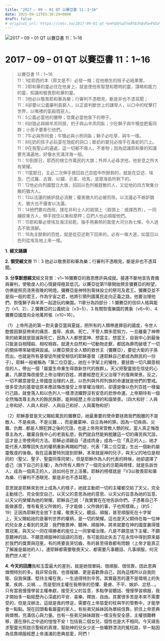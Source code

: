 ```yaml
---
title: "2017 – 09 – 01 QT 以賽亞書 11：1~16"
date: 2025-04-12T03:38:29+0800
draft: false
# original_url: https://cmtc.tw/2017-09-01-qt-%e4%bb%a5%e8%b3%bd%e4%ba%9e%e6%9b%b8-11%ef%bc%9a116
---
```


![2017 – 09 – 01 QT 以賽亞書 11：1~16](/images/qt.jpg   "2017 – 09 – 01 QT 以賽亞書 11：1~16")

# 2017 – 09 – 01 QT 以賽亞書 11：1~16

> 以賽亞書 11：1~16  
> 11：1從耶西的本（原文是𣎴）必發一條；從他根生的枝子必結果實。  
> 11：2耶和華的靈必住在他身上，就是使他有智慧和聰明的靈，謀略和能力的靈，知識和敬畏耶和華的靈。  
> 11：3他必以敬畏耶和華為樂；行審判不憑眼見，斷是非也不憑耳聞；  
> 11：4卻要以公義審判貧窮人，以正直判斷世上的謙卑人，以口中的杖擊打世界，以嘴裡的氣殺戮惡人。  
> 11：5公義必當他的腰帶；信實必當他脅下的帶子。  
> 11：6豺狼必與綿羊羔同居，豹子與山羊羔同臥；少壯獅子與牛犢並肥畜同群；小孩子要牽引他們。  
> 11：7牛必與熊同食；牛犢必與小熊同臥；獅子必吃草，與牛一樣。  
> 11：8吃奶的孩子必玩耍在虺蛇的洞口；斷奶的嬰兒必按手在毒蛇的穴上。  
> 11：9在我聖山的遍處，這一切都不傷人，不害物；因為認識耶和華的知識要充滿遍地，好像水充滿洋海一般。  
> 11：10到那日，耶西的根立作萬民的大旗；外邦人必尋求他，他安息之所大有榮耀。  
> 11：11當那日，主必二次伸手救回自己百姓中所餘剩的，就是在亞述、埃及、巴忒羅、古實、以攔、示拿、哈馬，並眾海島所剩下的。  
> 11：12他必向列國豎立大旗，招回以色列被趕散的人，又從地的四方聚集分散的猶大人。  
> 11：13以法蓮的嫉妒就必消散；擾害猶大的必被剪除。以法蓮必不嫉妒猶大，猶大也不擾害以法蓮。  
> 11：14他們要向西飛，撲在非利士人的肩頭上（肩頭上：或譯西界），一同擄掠東方人，伸手按住以東和摩押；亞捫人也必順服他們。  
> 11：15耶和華必使埃及海汊枯乾，掄手用暴熱的風使大河分為七條，令人過去不致濕腳。  
> 11：16為主餘剩的百姓，就是從亞述剩下回來的，必有一條大道，如當日以色列從埃及地上來一樣。

**1.** **經文誦讀**

**2.** **領受經文**賽 11：3 他必以敬畏耶和華為樂；行審判不憑眼見，斷是非也不憑耳聞。

**3. 分享默想經文**經文背景：v1~16彌賽亞的救恩應許與成就。接連不斷地宣告責備與審判，使敬虔人的心情變得極其低沉。以賽亞從第11章開始預言彌賽亞的盼望，仿佛是照亮漆黑夜晚的明燈。彌賽亞是神特別膏抹設立的祭司及君王。彌賽亞並不是指一般的君王，作為宇宙之君，他將引領列國萬民走向正義之路，他要治理他們，恢復獅子與羊羔一起遊玩的樂園。11章分為四部分：1.彌賽亞的信仰人格與能力（v1、2）、2.彌賽亞的公義統治（v3~5）、3.有關恢復樂園的異象（v6~9）、4.彌賽亞國度向全地萬邦張（v10~16）。

（1）上帝所造的第一對夫妻亞當與夏娃，把所有的人類帶進罪惡的國度，令世人飽嘗因罪惡帶來的痛苦、羞辱、疾病、死亡。不管人類多麼努力，一旦離棄了神帶來的結果就是毀滅與死亡，因為人人都想當神、想當主、想當王，自我中心到最後只能是自相殘殺、相咬相吞。就連大自然和一切動物走獸，都因為罪而破壞了一切的關係帶來破壞與毀滅。以賽亞預言全人類的救世主（彌賽亞），要從大衛的子孫而出，也就是所有基督徒所接受相信的耶穌基督（連耶穌自己都成為餘民的一份子）。耶穌一般被稱為「第二位亞當」，祂在十字架上的犧牲，要拯救一切凡願意相信的人，帶出一個「屬靈生命重生得救新世代的族群」。天父把聖靈放在信徒的心裏，凡願意悔改接受上帝治理的百姓，將要經歷在天父治理下的復興榮景。反之，一切不願意接受上帝國度治理的人民，以色列與外邦列族的命運就是他們的警戒。很多受洗的基督徒原本應該悔改接受上帝掌權治理的，卻還是像以色列百姓一樣偏行己路，就會落入和以色列人一樣漂流曠野沒有安息的悲慘命運。上帝期待有一個全然悔改尊主為大的餘民族群，能夠經歷上帝治理的和諧榮景。（四大和好：人與上帝和好、人與人和好、人與自己和好、人與萬物和好）

（2）耶穌基督是天父賜給萬民的彌賽亞，祂最重要的使命要拯救我們脫離的不是敵人、不是疾病、不是災難…，而是離棄神、自立為神的罪。因為一切疾病、災難、仇敵…都是人類犯罪之後的咒詛，也是上帝用來管教人類的杖。當人真正悔改尊主為大，離棄自我中心的老我私慾，我們就自然能夠脫離這一切的痛苦與咒詛，這才是上帝使用的方法。耶穌必須親自「道成肉身」成為一位「真正的人」，祂才能代表人類奪回失去的權柄重新再賜給門徒，代表「第二位亞當」生出一個新的屬靈敬虔的後裔。我在這裏要特別提到耶穌，本來就是神的兒子，與天父的地位是相同的（聖父、聖子、聖靈同尊同榮）。但是耶穌作為人的代表的時候，祂卻選擇了虛己（放下自己的主權），為作所有人類作了一個完全的示範與榜樣，就是告訴世人，成為一個真正的人，該如何在世上活著。耶穌的榜樣就是「V3以敬畏耶和華為樂、行審判不憑眼見、斷是非也不憑耳聞。」

意思就是耶穌來到世上成為人的樣子，祂就主動把一切的主權都交給了天父，完全主動捨己、完全倒空自己，以天父的意思為祂的意思、以天父的旨意為祂的旨意、以天父的榮耀為祂的榮耀。耶穌自己說：「我實實在在地告訴你們，子憑著自己不能做甚麼，惟有看見父所做的，子才能做；父所做的事，子也照樣做。」（約5：19）正因為耶穌完全放下主權，敬畏天父，聽話、順服，甚至順服死在十字架上，天父賜給祂的是審判世界的權柄，是一切的榮耀。這也是天父期待在每一位神的兒女身上看到的見證：我們敬畏神、聽神、順服神，將來就要在神的國度裏得獎賞冠冕，與天父一同在得勝者的座位上一同掌權治理。凡是不願意放下主權，不願意聽神的話、不願意順服神的話語的百姓，有可能因此失去了在永恆中得到原來屬於我們的獎賞與冠冕，有的將要哀哭切齒，有的甚至得救都有問題（上帝才能真正了解誰是屬祂的人）。連耶穌都需要敬畏天父、都需要凡事聽話、凡事順服，何況我們世人呢？

**4. 今天的回應**我和玉雲最大的差別，就是她很單純、很順服、很信靠，因此恩典憐憫特別的多。我非常自我、也很複雜、更是喜歡靠自己，因為這樣所以自我防衛、自我保護、堅持主權在我，一生過得特別辛苦。其實最苦的還不是環境上的失業、疾病、災禍…，而是堅持主權在我帶來的恐懼、憂慮、不平、嫉妒、忿怒…。只有當我慢慢學習主權奉獻，接受天父的旨意，多點學習聽話、慢慢學習順服，我才開始多一點經歷內心深處的平安、喜樂、釋放、自由。其實很多苦是本來不需要受的，但是沒辦法，這就是我的悖逆，需要在上帝慈愛的杖與竿的管教中，才能學會一點點。現在回頭看看屬靈的家人，有些弟兄姊妹因為單純信靠，抓住上帝恩典與憐憫，充滿信心與力量。也有一些弟兄姊妹跟我一樣沒有安全感，主權很難轉移，還在掙扎之中過的惶惶不安！包括我二個女兒，個性也是大不相同。今天禱告求聖靈光照啟示聖經的真理，幫助神的兒女少走一些曠野漂流的冤枉路，早一點因為信靠順服經歷上帝滿滿的恩典慈愛，阿們！